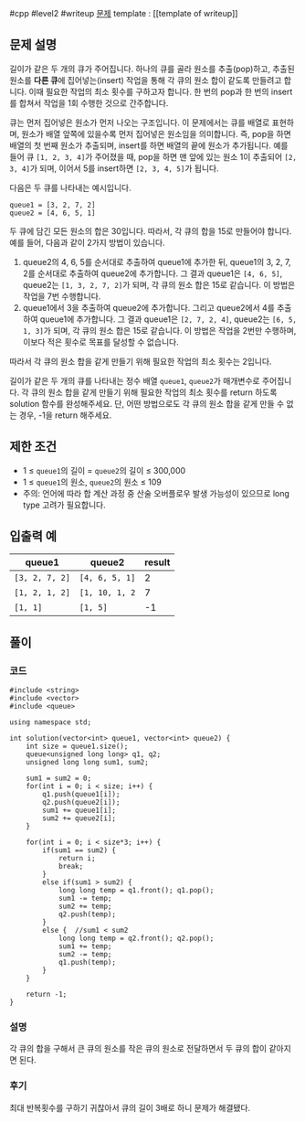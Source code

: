 
#cpp #level2 #writeup
[문제](https://school.programmers.co.kr/learn/courses/30/lessons/118667#)
template : [[template of writeup]]

## 문제 설명

길이가 같은 두 개의 큐가 주어집니다. 하나의 큐를 골라 원소를 추출(pop)하고, 추출된 원소를 **다른 큐**에 집어넣는(insert) 작업을 통해 각 큐의 원소 합이 같도록 만들려고 합니다. 이때 필요한 작업의 최소 횟수를 구하고자 합니다. 한 번의 pop과 한 번의 insert를 합쳐서 작업을 1회 수행한 것으로 간주합니다.

큐는 먼저 집어넣은 원소가 먼저 나오는 구조입니다. 이 문제에서는 큐를 배열로 표현하며, 원소가 배열 앞쪽에 있을수록 먼저 집어넣은 원소임을 의미합니다. 즉, pop을 하면 배열의 첫 번째 원소가 추출되며, insert를 하면 배열의 끝에 원소가 추가됩니다. 예를 들어 큐 `[1, 2, 3, 4]`가 주어졌을 때, pop을 하면 맨 앞에 있는 원소 1이 추출되어 `[2, 3, 4]`가 되며, 이어서 5를 insert하면 `[2, 3, 4, 5]`가 됩니다.

다음은 두 큐를 나타내는 예시입니다.

```
queue1 = [3, 2, 7, 2]
queue2 = [4, 6, 5, 1]
```

두 큐에 담긴 모든 원소의 합은 30입니다. 따라서, 각 큐의 합을 15로 만들어야 합니다. 예를 들어, 다음과 같이 2가지 방법이 있습니다.

1.  queue2의 4, 6, 5를 순서대로 추출하여 queue1에 추가한 뒤, queue1의 3, 2, 7, 2를 순서대로 추출하여 queue2에 추가합니다. 그 결과 queue1은 `[4, 6, 5]`, queue2는 `[1, 3, 2, 7, 2]`가 되며, 각 큐의 원소 합은 15로 같습니다. 이 방법은 작업을 7번 수행합니다.
2.  queue1에서 3을 추출하여 queue2에 추가합니다. 그리고 queue2에서 4를 추출하여 queue1에 추가합니다. 그 결과 queue1은 `[2, 7, 2, 4]`, queue2는 `[6, 5, 1, 3]`가 되며, 각 큐의 원소 합은 15로 같습니다. 이 방법은 작업을 2번만 수행하며, 이보다 적은 횟수로 목표를 달성할 수 없습니다.

따라서 각 큐의 원소 합을 같게 만들기 위해 필요한 작업의 최소 횟수는 2입니다.

길이가 같은 두 개의 큐를 나타내는 정수 배열 `queue1`, `queue2`가 매개변수로 주어집니다. 각 큐의 원소 합을 같게 만들기 위해 필요한 작업의 최소 횟수를 return 하도록 solution 함수를 완성해주세요. 단, 어떤 방법으로도 각 큐의 원소 합을 같게 만들 수 없는 경우, -1을 return 해주세요.

## 제한 조건

- 1 ≤ `queue1`의 길이 = `queue2`의 길이 ≤ 300,000
- 1 ≤ `queue1`의 원소, `queue2`의 원소 ≤ 109
- 주의: 언어에 따라 합 계산 과정 중 산술 오버플로우 발생 가능성이 있으므로 long type 고려가 필요합니다.

## 입출력 예

| queue1         | queue2         | result |
| -------------- | -------------- | ------ |
| `[3, 2, 7, 2]` | `[4, 6, 5, 1]` | 2      |
| `[1, 2, 1, 2]` | `[1, 10, 1, 2` | 7      |
| `[1, 1]`       | `[1, 5]`       | -1     |

## 풀이

### 코드

```
#include <string>
#include <vector>
#include <queue>

using namespace std;

int solution(vector<int> queue1, vector<int> queue2) {
    int size = queue1.size();
    queue<unsigned long long> q1, q2;
    unsigned long long sum1, sum2;
    
    sum1 = sum2 = 0;
    for(int i = 0; i < size; i++) {
        q1.push(queue1[i]);
        q2.push(queue2[i]);
        sum1 += queue1[i];
        sum2 += queue2[i];
    }
    
    for(int i = 0; i < size*3; i++) {
        if(sum1 == sum2) {
            return i;
            break;
        }
        else if(sum1 > sum2) {
            long long temp = q1.front(); q1.pop();
            sum1 -= temp;
            sum2 += temp;
            q2.push(temp);
        }
        else {  //sum1 < sum2
            long long temp = q2.front(); q2.pop();
            sum1 += temp;
            sum2 -= temp;
            q1.push(temp);
        }
    }
    
    return -1;
}
```

### 설명

각 큐의 합을 구해서 큰 큐의 원소를 작은 큐의 원소로 전달하면서 두 큐의 합이 같아지면 된다. 

### 후기

최대 반복횟수를 구하기 귀찮아서 큐의 길이 3배로 하니 문제가 해결됐다.
